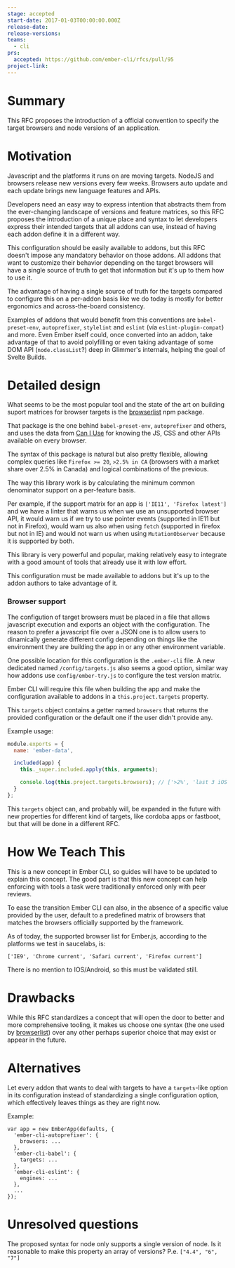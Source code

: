 ```yaml
---
stage: accepted
start-date: 2017-01-03T00:00:00.000Z
release-date:
release-versions:
teams:
  - cli
prs:
  accepted: https://github.com/ember-cli/rfcs/pull/95
project-link:
---
```


# Summary

This RFC proposes the introduction of a official convention to specify the target browsers
and node versions of an application.

# Motivation

Javascript and the platforms it runs on are moving targets. NodeJS and browsers release new
versions every few weeks. Browsers auto update and each update brings new language features
and APIs.

Developers need an easy way to express intention that abstracts them from the ever-changing
landscape of versions and feature matrices, so this RFC proposes the introduction of a unique
place and syntax to let developers express their intended targets that all addons can use,
instead of having each addon define it in a different way.

This configuration should be easily available to addons, but this RFC doesn't impose
any mandatory behavior on those addons. All addons that want to customize their behavior
depending on the target browsers will have a single source of truth to get that
information but it's up to them how to use it.

The advantage of having a single source of truth for the targets compared to configure this
on a per-addon basis like we do today is mostly for better ergonomics and across-the-board
consistency.

Examples of addons that would benefit from this conventions are `babel-preset-env`, `autoprefixer`,
`stylelint` and `eslint` (vía `eslint-plugin-compat`) and more. Even Ember itself could,
once converted into an addon, take advantage of that to avoid polyfilling or even taking
advantage of some DOM API (`node.classList`?) deep in Glimmer's internals, helping the goal
of Svelte Builds.

# Detailed design

What seems to be the most popular tool and the state of the art on building suport matrices
for browser targets is the [browserlist](https://github.com/ai/browserslist) npm package.

That package is the one behind `babel-preset-env`, `autoprefixer` and others, and uses the data from
[Can I Use](http://caniuse.com/) for knowing the JS, CSS and other APIs available on every browser.

The syntax of this package is natural but also pretty flexible, allowing complex
queries like `Firefox >= 20`, `>2.5% in CA` (browsers with a market share over 2.5% in Canada)
and logical combinations of the previous.

The way this library work is by calculating the minimum common denominator support on a per-feature basis.

Per example, if the support matrix for an app is `['IE11', 'Firefox latest']` and we have a linter
that warns us when we use an unsupported browser API, it would warn us if we try to use
pointer events (supported in IE11 but not in Firefox), would warn us also when using `fetch` (supported
in firefox but not in IE) and would not warn us when using `MutationObserver` because it is supported by both.

This library is very powerful and popular, making relatively easy to integrate with a good amount of
tools that already use it with low effort.

This configuration must be made available to addons but it's up to the addon authors to take advantage
of it.

### Browser support

The configution of target browsers must be placed in a file that allows javascript execution and exports an object
with the configuration. The reason to prefer a javascript file over a JSON one is to allow users to
dinamically generate different config depending on things like the environment they are building the app in or
any other environment variable.

One possible location for this configuration is the `.ember-cli` file.
A new dedicated named `/config/targets.js` also seems a good option, similar way how addons use `config/ember-try.js`
to configure the test version matrix.

Ember CLI will require this file when building the app and make the configuration available to addons
in a `this.project.targets` property.

This `targets` object contains a getter named `browsers` that returns the provided configuration or the default
one if the user didn't provide any.

Example usage:

```js
module.exports = {
  name: 'ember-data',

  included(app) {
    this._super.included.apply(this, arguments);

    console.log(this.project.targets.browsers); // ['>2%', 'last 3 iOS versions', 'not ie <= 8']
  }
};
```

This `targets` object can, and probably will, be expanded in the future with new properties
for different kind of targets, like cordoba apps or fastboot, but that will be
done in a different RFC.

# How We Teach This

This is a new concept in Ember CLI, so guides will have to be updated to explain this
concept. The good part is that this new concept can help enforcing with tools a task were
traditionally enforced only with peer reviews.

To ease the transition Ember CLI can also, in the absence of a specific value provided by the user,
default to a predefined matrix of browsers that matches the browsers officially supported by the framework.

As of today, the supported browser list for Ember.js, according to the platforms we test in saucelabs, is:

`['IE9', 'Chrome current', 'Safari current', 'Firefox current']`

There is no mention to IOS/Android, so this must be validated still.

# Drawbacks

While this RFC standardizes a concept that will open the door to better and more comprehensive tooling,
it makes us choose one syntax (the one used by [browserlist](https://github.com/ai/browserslist)) over
any other perhaps superior choice that may exist or appear in the future.

# Alternatives

Let every addon that wants to deal with targets to have a `targets`-like option in its configuration
instead of standardizing a single configuration option, which effectively leaves things as they are
right now.

Example:

```
var app = new EmberApp(defaults, {
  'ember-cli-autoprefixer': {
    browsers: ...
  },
  'ember-cli-babel': {
    targets: ...
  },
  'ember-cli-eslint': {
    engines: ...
  },
  ...
});
```

# Unresolved questions

The proposed syntax for node only supports a single version of node. Is it reasonable to
make this property an array of versions? P.e. `["4.4", "6", "7"]`
